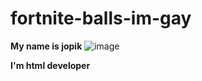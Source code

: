# fortnite-balls-im-gay

**My name is jopik**
![image](https://github.com/user-attachments/assets/5a72dba2-a7a1-4aa0-bae9-01249df5ae15)

**I'm html developer**

